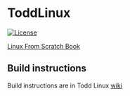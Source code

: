 # ToddLinux

[![License](https://img.shields.io/badge/license-MIT-yellow)](https://github.com/adamjedrzejewski/ToddLinux/blob/main/LICENSE)

[Linux From Scratch Book](https://www.linuxfromscratch.org/lfs/downloads/stable/LFS-BOOK-11.0.pdf)

## Build instructions
Build instructions are in Todd Linux [wiki](https://github.com/ToddLinux/ToddLinux/wiki)
